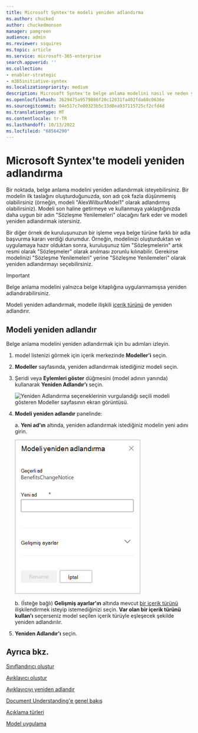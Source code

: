 ```yaml
---
title: Microsoft Syntex'te modeli yeniden adlandırma
ms.author: chucked
author: chuckedmonson
manager: pamgreen
audience: admin
ms.reviewer: ssquires
ms.topic: article
ms.service: microsoft-365-enterprise
search.appverid: ''
ms.collection:
- enabler-strategic
- m365initiative-syntex
ms.localizationpriority: medium
description: Microsoft Syntex'te belge anlama modelini nasıl ve neden yeniden adlandıracağınızı öğrenin.
ms.openlocfilehash: 3629475a9579886f20c12031fa402fda68c0636e
ms.sourcegitcommit: 04e517c7e00323b5c33d8ea937115725cf2cfd4d
ms.translationtype: MT
ms.contentlocale: tr-TR
ms.lasthandoff: 10/13/2022
ms.locfileid: "68564290"
---
```

# <a name="rename-a-model-in-microsoft-syntex"></a>Microsoft Syntex'te modeli yeniden adlandırma

Bir noktada, belge anlama modelini yeniden adlandırmak isteyebilirsiniz. Bir modelin ilk taslağını oluşturduğunuzda, son adı çok fazla düşünmemiş olabilirsiniz (örneğin, modeli "AlexWilburModel1" olarak adlandırmış olabilirsiniz). Modeli son haline getirmeye ve kullanmaya yaklaştığınızda daha uygun bir adın "Sözleşme Yenilemeleri" olacağını fark eder ve modeli yeniden adlandırmak istersiniz.  

Bir diğer örnek de kuruluşunuzun bir işleme veya belge türüne farklı bir adla başvurma kararı verdiği durumdur. Örneğin, modelinizi oluşturduktan ve uygulamaya hazır olduktan sonra, kuruluşunuz tüm "Sözleşmelerin" artık resmi olarak "Sözleşmeler" olarak anılması zorunlu kılınabilir. Gerekirse modelinizi "Sözleşme Yenilemeleri" yerine "Sözleşme Yenilemeleri" olarak yeniden adlandırmayı seçebilirsiniz.

> [!IMPORTANT]
> Belge anlama modelini yalnızca belge kitaplığına uygulanmamışsa yeniden adlandırabilirsiniz. 

Modeli yeniden adlandırmak, modelle ilişkili [içerik türünü](/sharepoint/governance/content-type-and-workflow-planning#content-type-overview) de yeniden adlandırır.

## <a name="rename-a-model"></a>Modeli yeniden adlandır

Belge anlama modelini yeniden adlandırmak için bu adımları izleyin.

1. model listenizi görmek için içerik merkezinde **Modeller'i** seçin.

2. **Modeller** sayfasında, yeniden adlandırmak istediğiniz modeli seçin.

3. Şeridi veya **Eylemleri göster** düğmesini (model adının yanında) kullanarak **Yeniden Adlandır'ı** seçin. </br>

    ![Yeniden Adlandırma seçeneklerinin vurgulandığı seçili modeli gösteren Modeller sayfasının ekran görüntüsü.](../media/content-understanding/select-model-rename-both.png) </br>

4. **Modeli yeniden adlandır** panelinde:

   a. **Yeni ad'ın** altında, yeniden adlandırmak istediğiniz modelin yeni adını girin.</br>

    ![Modeli yeniden adlandır panelini gösteren ekran görüntüsü.](../media/content-understanding/rename-model-panel.png) </br>

   b. (İsteğe bağlı) **Gelişmiş ayarlar'ın** altında mevcut [bir içerik türünü](/sharepoint/governance/content-type-and-workflow-planning#content-type-overview) ilişkilendirmek isteyip istemediğinizi seçin. **Var olan bir içerik türünü kullan'ı** seçerseniz model seçilen içerik türüyle eşleşecek şekilde yeniden adlandırılır.

5. **Yeniden Adlandır'ı** seçin.

## <a name="see-also"></a>Ayrıca bkz.
[Sınıflandırıcı oluştur](create-a-classifier.md)

[Ayıklayıcı oluştur](create-an-extractor.md)

[Ayıklayıcıyı yeniden adlandır](rename-an-extractor.md)

[Document Understanding'e genel bakış](document-understanding-overview.md)

[Açıklama türleri](explanation-types-overview.md)

[Model uygulama](apply-a-model.md) 
